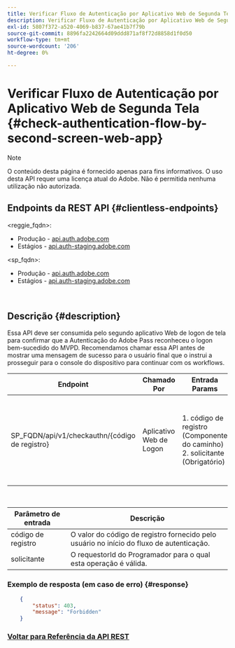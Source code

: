 ```yaml
---
title: Verificar Fluxo de Autenticação por Aplicativo Web de Segunda Tela
description: Verificar Fluxo de Autenticação por Aplicativo Web de Segunda Tela
exl-id: 5807f372-a520-4069-b837-67ae41b7f79b
source-git-commit: 8896fa2242664d09ddd871af8f72d8858d1f0d50
workflow-type: tm+mt
source-wordcount: '206'
ht-degree: 0%

---
```


# Verificar Fluxo de Autenticação por Aplicativo Web de Segunda Tela {#check-authentication-flow-by-second-screen-web-app}

>[!NOTE]
>
>O conteúdo desta página é fornecido apenas para fins informativos. O uso desta API requer uma licença atual do Adobe. Não é permitida nenhuma utilização não autorizada.

## Endpoints da REST API {#clientless-endpoints}

&lt;reggie_fqdn>:

* Produção - [api.auth.adobe.com](http://api.auth.adobe.com/)
* Estágios - [api.auth-staging.adobe.com](http://api.auth-staging.adobe.com/)

&lt;sp_fqdn>:

* Produção - [api.auth.adobe.com](http://api.auth.adobe.com/)
* Estágios - [api.auth-staging.adobe.com](http://api.auth-staging.adobe.com/)

</br>

## Descrição {#description}

Essa API deve ser consumida pelo segundo aplicativo Web de logon de tela para confirmar que a Autenticação do Adobe Pass reconheceu o logon bem-sucedido do MVPD. Recomendamos chamar essa API antes de mostrar uma mensagem de sucesso para o usuário final que o instrui a prosseguir para o console do dispositivo para continuar com os workflows.


| Endpoint | Chamado  </br>Por | Entrada   </br>Params | HTTP  </br>Método | Resposta | HTTP  </br>Resposta |
| --- | --- | --- | --- | --- | --- |
| SP_FQDN/api/v1/checkauthn/{código de registro} | Aplicativo Web de Logon | 1. código de registro  </br>    (Componente do caminho)</br>2.  solicitante  </br>    (Obrigatório) | GET | XML ou JSON que contém detalhes de erros, caso não seja bem-sucedido. | 200 - Sucesso   </br>403 - Proibido |

</br>

| Parâmetro de entrada | Descrição |
| ----------------- | --------------------------------------------------------------------------------------------- |
| código de registro | O valor do código de registro fornecido pelo usuário no início do fluxo de autenticação. |
| solicitante | O requestorId do Programador para o qual esta operação é válida. |


### Exemplo de resposta (em caso de erro) {#response}

```JSON
    {
        "status": 403,
        "message": "Forbidden"
    }
```

### [Voltar para Referência da API REST](/help/authentication/rest-api-reference.md)
